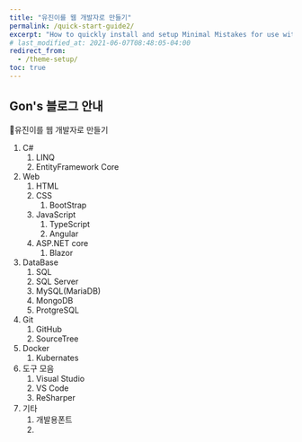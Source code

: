 ```yaml
---
title: "유진이를 웹 개발자로 만들기"
permalink: /quick-start-guide2/
excerpt: "How to quickly install and setup Minimal Mistakes for use with GitHub Pages."
# last_modified_at: 2021-06-07T08:48:05-04:00
redirect_from:
  - /theme-setup/
toc: true
---
```



## Gon's 블로그 안내

🐷유진이를 웹 개발자로 만들기

1. C#
   1. LINQ
   2. EntityFramework Core
2. Web
   1. HTML
   2. CSS
      1. BootStrap
   3. JavaScript
      1. TypeScript
      2. Angular
   4. ASP.NET core
      1. Blazor
3. DataBase
   1. SQL
   2. SQL Server
   3. MySQL(MariaDB)
   4. MongoDB
   5. ProtgreSQL
4.  Git
    1.  GitHub
    2.  SourceTree
5.  Docker
    1. Kubernates
6. 도구 모음
   1.  Visual Studio
   2.  VS Code
   3.  ReSharper
7. 기타
   1. 개발용폰트
   2. 
